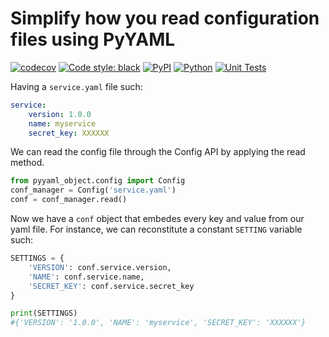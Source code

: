 # Simplify how you read configuration files using PyYAML
[![codecov](https://codecov.io/gh/EM51641/PyYAMEL-object/graph/badge.svg?token=OxgVmDwXah)](https://codecov.io/gh/EM51641/PyYAMEL-object)  [![Code style: black](https://img.shields.io/badge/code%20style-black-000000.svg)](https://github.com/psf/black) [![PyPI](https://img.shields.io/pypi/v/pyaml-object)](https://pypi.org/project/pyaml-object) [![Python](https://img.shields.io/pypi/pyversions/pyaml-object)](https://pypi.org/project/pyaml-object) [![Unit Tests](https://github.com/EM51641/PyYAMEL-object/actions/workflows/unit.yaml/badge.svg)](https://github.com/EM51641/PyYAMEL-object/actions/workflows/unit.yaml)


Having a ```service.yaml``` file such:
```yaml
service:
    version: 1.0.0
    name: myservice
    secret_key: XXXXXX
```

We can read the config file through the Config API by applying the read method.

```python
from pyyaml_object.config import Config
conf_manager = Config('service.yaml')
conf = conf_manager.read()
```

Now we have a ```conf``` object that embedes every key and value from our yaml file. For instance, we can reconstitute a constant ```SETTING``` variable such:

```python
SETTINGS = {
    'VERSION': conf.service.version,
    'NAME': conf.service.name,
    'SECRET_KEY': conf.service.secret_key
}

print(SETTINGS)
#{'VERSION': '1.0.0', 'NAME': 'myservice', 'SECRET_KEY': 'XXXXXX'}
```